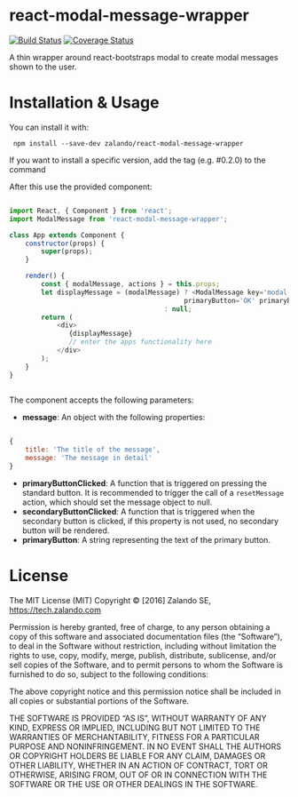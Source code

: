 # react-modal-message-wrapper

[![Build Status](https://travis-ci.org/zalando/react-modal-message-wrapper.svg?branch=master)](https://travis-ci.org/zalando/react-modal-message-wrapper) [![Coverage Status](https://coveralls.io/repos/github/zalando/react-modal-message-wrapper/badge.svg?branch=master)](https://coveralls.io/github/zalando/react-modal-message-wrapper?branch=master)

A thin wrapper around react-bootstraps modal to create modal messages shown to the user.
 
# Installation & Usage
 
You can install it with:
 
     npm install --save-dev zalando/react-modal-message-wrapper

If you want to install a specific version, add the tag (e.g. #0.2.0) to the command

After this use the provided component:

```javascript

import React, { Component } from 'react';
import ModalMessage from 'react-modal-message-wrapper';

class App extends Component {
    constructor(props) {
        super(props);
    }

    render() {
        const { modalMessage, actions } = this.props;
        let displayMessage = (modalMessage) ? <ModalMessage key='modal-message' message={modalMessage} 
                                            primaryButton='OK' primaryButtonClicked={actions.resetMessage}/>
                                       : null;
        return (
            <div>
               {displayMessage}
               // enter the apps functionality here
            </div>
        );
    }
}
 
```

The component accepts the following parameters:

* **message**: An object with the following properties:

```javascript

{
    title: 'The title of the message',
    message: 'The message in detail'
}

```

* **primaryButtonClicked**: A function that is triggered on pressing the standard button. It is recommended to trigger the call of a `resetMessage` action, which should set the message object to null.
* **secondaryButtonClicked**: A function that is triggered when the secondary button is clicked, if this property is not used, no secondary button will be rendered.
* **primaryButton**: A string representing the text of the primary button.

# License

The MIT License (MIT) Copyright © [2016] Zalando SE, https://tech.zalando.com

Permission is hereby granted, free of charge, to any person obtaining a copy of this software and associated documentation files (the “Software”), to deal in the Software without restriction, including without limitation the rights to use, copy, modify, merge, publish, distribute, sublicense, and/or sell copies of the Software, and to permit persons to whom the Software is furnished to do so, subject to the following conditions:

The above copyright notice and this permission notice shall be included in all copies or substantial portions of the Software.

THE SOFTWARE IS PROVIDED “AS IS”, WITHOUT WARRANTY OF ANY KIND, EXPRESS OR IMPLIED, INCLUDING BUT NOT LIMITED TO THE WARRANTIES OF MERCHANTABILITY, FITNESS FOR A PARTICULAR PURPOSE AND NONINFRINGEMENT. IN NO EVENT SHALL THE AUTHORS OR COPYRIGHT HOLDERS BE LIABLE FOR ANY CLAIM, DAMAGES OR OTHER LIABILITY, WHETHER IN AN ACTION OF CONTRACT, TORT OR OTHERWISE, ARISING FROM, OUT OF OR IN CONNECTION WITH THE SOFTWARE OR THE USE OR OTHER DEALINGS IN THE SOFTWARE.
